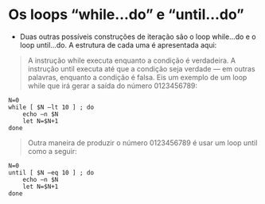 # Os loops “while…do” e “until…do”

- Duas outras possíveis construções de iteração são o loop while...do e o loop until...do. A
estrutura de cada uma é apresentada aqui:

> A instrução while executa enquanto a condição é verdadeira. A instrução until executa até que a
condição seja verdade — em outras palavras, enquanto a condição é falsa.
Eis um exemplo de um loop while que irá gerar a saída do número 0123456789:
```
N=0
while [ $N –lt 10 ] ; do
    echo –n $N
    let N=$N+1
done
``` 
> Outra maneira de produzir o número 0123456789 é usar um loop until como a seguir:
```
N=0
until [ $N –eq 10 ] ; do
    echo –n $N
    let N=$N+1
done
```
